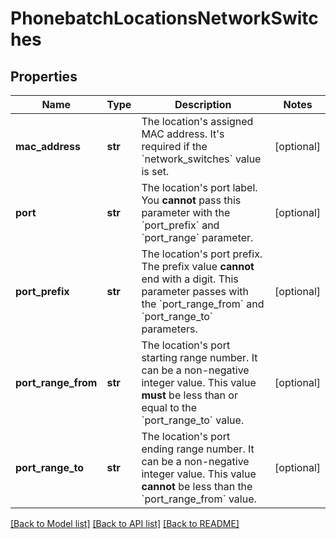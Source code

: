# PhonebatchLocationsNetworkSwitches

## Properties
Name | Type | Description | Notes
------------ | ------------- | ------------- | -------------
**mac_address** | **str** | The location&#x27;s assigned MAC address. It&#x27;s required if the &#x60;network_switches&#x60; value is set. | [optional] 
**port** | **str** | The location&#x27;s port label. You **cannot** pass this parameter with the &#x60;port_prefix&#x60; and &#x60;port_range&#x60; parameter. | [optional] 
**port_prefix** | **str** | The location&#x27;s port prefix. The prefix value **cannot** end with a digit.  This parameter passes with the &#x60;port_range_from&#x60; and &#x60;port_range_to&#x60; parameters. | [optional] 
**port_range_from** | **str** | The location&#x27;s port starting range number. It can be a non-negative integer value.  This value **must** be less than or equal to the &#x60;port_range_to&#x60; value. | [optional] 
**port_range_to** | **str** | The location&#x27;s port ending range number. It can be a non-negative integer value.  This value **cannot** be less than the &#x60;port_range_from&#x60; value. | [optional] 

[[Back to Model list]](../README.md#documentation-for-models) [[Back to API list]](../README.md#documentation-for-api-endpoints) [[Back to README]](../README.md)


